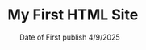 <!DOCTYPE html>
<html>
<h1>My First HTML Site</h1>

<ul>
  <il> Date of First publish</il>
  <il>4/9/2025</il>
</ul>
</html>

